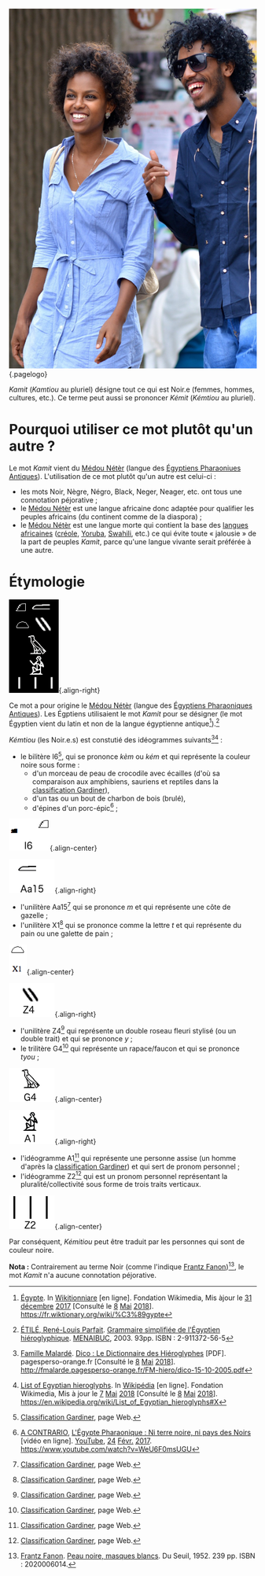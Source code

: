 <!-- TITLE: Les Kamtiou (les Noir.e.s) -->
<!-- SUBTITLE: Présentation du Kamit -->

![Sans Titre](/uploads/personnes/sans-titre.png "Couple Kamit"){.pagelogo}

*Kamit* (*Kamtiou* au pluriel) désigne tout ce qui est Noir.e (femmes, hommes, cultures, etc.). Ce terme peut aussi se prononcer *Kémit* (*Kémtiou* au pluriel).

# Pourquoi utiliser ce mot plutôt qu'un autre ?
Le mot *Kamit* vient du [Médou Nétèr]() (langue des [Égyptiens Pharaoniues Antiques]()). L'utilisation de ce mot plutôt qu'un autre est celui-ci :
* les mots Noir, Nègre, Négro, Black, Neger, Neager, etc. ont tous une connotation péjorative ;
* le [Médou Nétèr]() est une langue africaine donc adaptée pour qualifier les peuples africains (du continent comme de la diaspora) ;
* le [Médou Nétèr]() est une langue morte qui contient la base des [langues africaines]() ([créole](), [Yoruba](), [Swahili](), etc.) ce qui évite toute « jalousie » de la part de peuples *Kamit*, parce qu'une langue vivante serait préférée à une autre.

# Étymologie
![Kemtiou](/uploads/ecriture/kemtiou.png "Kemtiou en Hiéroglyphe"){.align-right}

Ce mot a pour origine le [Médou Nétèr]() (langue des [Égyptiens Pharaoniques Antiques]()). Les Égptiens utilisaient le mot *Kamit* pour se désigner (le mot Égyptien vient du latin et non de la langue égyptienne antique[^7]).[^6]

*Kémtiou* (les Noir.e.s) est constutié des idéogrammes suivants[^3][^5] :
* le bilitère I6[^2], qui se prononce *kèm* ou *kém* et qui représente la couleur noire sous forme :
	* d'un morceau de peau de crocodile avec écailles (d'où sa comparaison aux amphibiens, sauriens et reptiles dans la [classification Gardiner](/ecriture/hieroglyphe/classification-gardiner)),
	* d'un tas ou un bout de charbon de bois (brulé),
	* d'épines d'un porc-épic[^4] ;

![I 6](/uploads/ecriture/i-6.png "Hiéroglyphe I6"){.align-center}

![Aa 15](/uploads/ecriture/aa-15.png "L'unilètère Aa 15"){.align-right}

* l'unilitère Aa15[^2] qui se prononce *m* et qui représente une côte de gazelle ;
* l'unilitère X1[^2] qui se prononce comme la lettre *t* et qui représente du pain ou une galette de pain ;

![Signe X 1](/uploads/ecriture/signe-x-1.png "Idéogramme X1"){.align-center}

![Z 4](/uploads/ecriture/z-4.png "Unilitère Z4"){.align-right}

* l'unilitère Z4[^2] qui représente un double roseau fleuri stylisé (ou un double trait) et qui se prononce *y* ;
* le trilitère G4[^2] qui représente un rapace/faucon et qui se prononce *tyou* ;

![G 4](/uploads/ecriture/g-4.png "Trilitère G4"){.align-center}

![A 1](/uploads/ecriture/a-1.png "Idéogramme A1"){.align-right}

* l'idéogramme A1[^2] qui représente une personne assise (un homme d'après la [classification Gardiner]()) et qui sert de pronom personnel ;
* l'idéogramme Z2[^2] qui est un pronom personnel représentant la pluralité/collectivité sous forme de trois traits verticaux.

![Z 2](/uploads/ecriture/z-2.png "Idéogramme Z2"){.align-center}

Par conséquent, *Kémitiou* peut être traduit par les personnes qui sont de couleur noire.

**Nota :** Contrairement au terme Noir (comme l'indique [Frantz Fanon]())[^1], le mot *Kamit* n'a aucune connotation péjorative.


[^1]: [Frantz Fanon](). [Peau noire, masques blancs](). Du Seuil, 1952. 239 pp. ISBN : 2020006014.
[^2]: [Classification Gardiner](/ecriture/hieroglyphe/classification-gardiner), page Web.
[^3]: [Famille Malardé](fmalarde.pagesperso-orange.fr/). [Dico : Le Dictionnaire des Hiéroglyphes](http://fmalarde.pagesperso-orange.fr/FM-hiero/dico-15-10-2005.pdf) [PDF]. pagesperso-orange.fr [Consulté le [8]() [Mai]() [2018]()]. http://fmalarde.pagesperso-orange.fr/FM-hiero/dico-15-10-2005.pdf
[^4]: [A CONTRARIO](/personnalite/homme/polymathe/afrique/ouest/cameroun/dibombari-mbock), [L'Égypte Pharaonique : Ni terre noire, ni pays des Noirs](https://www.youtube.com/watch?v=WeU6F0msUGU) [vidéo en ligne]. [YouTube](http://youtube.com), [24](/histoire/date/calendrier-gregorien/par-jour/24) [Févr.](/histoire/date/calendrier-gregorien/par-mois/fevrier) [2017](/histoire/date/calendrier-gregorien/par-annee/2017). https://www.youtube.com/watch?v=WeU6F0msUGU
[^5]: [List of Egyptian hieroglyphs](https://en.wikipedia.org/wiki/List_of_Egyptian_hieroglyphs#X). In [Wikipédia](wikipedia.org) [en ligne]. Fondation Wikimedia, Mis à jour le [7]() [Mai]() [2018]() [Consulté le [8]() [Mai]() [2018]()]. https://en.wikipedia.org/wiki/List_of_Egyptian_hieroglyphs#X
[^6]: [ÉTILÉ, René-Louis Parfait](). [Grammaire simplifiée de l'Égyptien hiéroglyphique](). [MENAIBUC](), 2003. 93pp. ISBN : 2-911372-56-5
[^7]: [Égypte](https://fr.wiktionary.org/wiki/%C3%89gypte). In [Wikitionniare](wiktionary.org) [en ligne]. Fondation Wikimedia, Mis àjour le [31]() [décembre]() [2017]() [Consulté le [8]() [Mai]() [2018]()]. https://fr.wiktionary.org/wiki/%C3%89gypte
